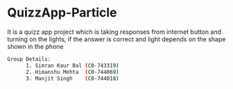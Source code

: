 # QuizzApp-Particle
It is a quizz app project which is taking responses from internet button and turning on the lights, if the answer is correct and light depends on the shape shown in the phone

```bash
Group Details:
      1. Simran Kaur Bal (C0-743319)
      2. Himanshu Mehta  (C0-744069)
      3. Manjit Singh    (C0-744018)
```
